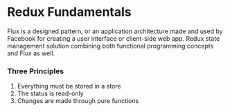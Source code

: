 # Redux  Fundamentals
Flux is a designed pattern, or an application architecture made and used by Facebook for creating a user interface or client-side web app. Redux state management solution combining both functional programming concepts and Flux as well.

### Three Principles
1. Everything must be stored in a store
2. The status is read-only
3. Changes are made through pure functions
